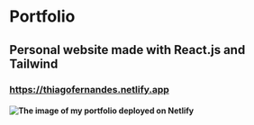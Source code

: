 # Portfolio

## Personal website made with React.js and Tailwind

### https://thiagofernandes.netlify.app

#### ![The image of my portfolio deployed on Netlify](https://drive.google.com/file/d/1XxQ0_6JX555Da3oH_ja_mZRsAvgSXtWh/view)
